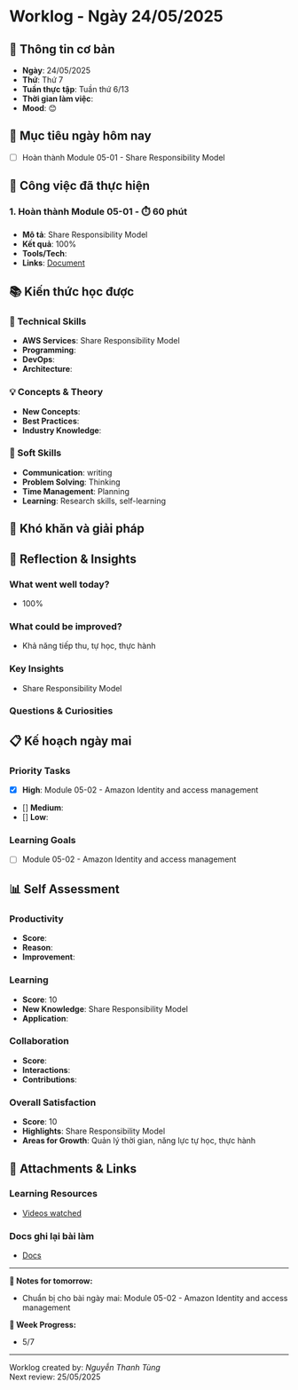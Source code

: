 # Worklog - Ngày 24/05/2025

## 📅 Thông tin cơ bản
- **Ngày**: 24/05/2025
- **Thứ**: Thứ 7
- **Tuần thực tập**: Tuần thứ 6/13
- **Thời gian làm việc**: 
- **Mood**: 😊

## 🎯 Mục tiêu ngày hôm nay
- [ ] Hoàn thành Module 05-01 - Share Responsibility Model

## 💼 Công việc đã thực hiện

### 1. Hoàn thành Module 05-01 - ⏱️ 60 phút
- **Mô tả**: Share Responsibility Model
- **Kết quả**: 100%
- **Tools/Tech**: 
- **Links**: [Document](https://docs.google.com/document/d/1J0JhYCd2wl_N2dPYt4i9w2RQgrV9z5NLNntj5WvOvzc/edit?usp=sharing)

## 📚 Kiến thức học được

### 🔧 Technical Skills
- **AWS Services**: Share Responsibility Model
- **Programming**: 
- **DevOps**: 
- **Architecture**: 

### 💡 Concepts & Theory
- **New Concepts**: 
- **Best Practices**: 
- **Industry Knowledge**: 

### 🤝 Soft Skills
- **Communication**: writing
- **Problem Solving**: Thinking
- **Time Management**: Planning
- **Learning**: Research skills, self-learning

## 🚧 Khó khăn và giải pháp

## 💭 Reflection & Insights

### What went well today?
- 100%

### What could be improved?
- Khả năng tiếp thu, tự học, thực hành

### Key Insights
- Share Responsibility Model

### Questions & Curiosities

## 📋 Kế hoạch ngày mai

### Priority Tasks
- [x] **High**: Module 05-02 - Amazon Identity and access management
- [] **Medium**: 
- [] **Low**: 

### Learning Goals
- [ ] Module 05-02 - Amazon Identity and access management

## 📊 Self Assessment

### Productivity
- **Score**: 
- **Reason**: 
- **Improvement**: 

### Learning
- **Score**: 10
- **New Knowledge**: Share Responsibility Model
- **Application**: 

### Collaboration
- **Score**: 
- **Interactions**: 
- **Contributions**: 

### Overall Satisfaction
- **Score**: 10
- **Highlights**: Share Responsibility Model
- **Areas for Growth**: Quản lý thời gian, năng lực tự học, thực hành


## 📎 Attachments & Links

### Learning Resources
- [Videos watched](https://www.youtube.com/watch?v=tsobAlSg19g&list=PLahN4TLWtox2a3vElknwzU_urND8hLn1i&index=150&pp=iAQB)

### Docs ghi lại bài làm
- [Docs](https://docs.google.com/document/d/1J0JhYCd2wl_N2dPYt4i9w2RQgrV9z5NLNntj5WvOvzc/edit?usp=sharing)

---

**📝 Notes for tomorrow:**
- Chuẩn bị cho bài ngày mai: Module 05-02 - Amazon Identity and access management

**🎯 Week Progress:**
- 5/7

---
Worklog created by: *Nguyễn Thanh Tùng*  
Next review: 25/05/2025



